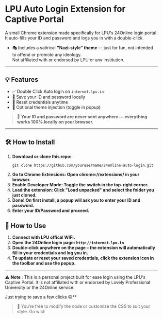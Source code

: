 # LPU Auto Login Extension for Captive Portal

A small Chrome extension made specifically for LPU's 24Online login portal. It auto-fills your ID and password and logs you in with a double-click.  
- 🎭 Includes a satirical **"Nazi-style" theme** — just for fun, not intended to offend or promote any ideology.  
  Not affiliated with or endorsed by LPU or any institution.

---

## 💡 Features

- ✅ Double Click Auto login on `internet.lpu.in`
- 💾 Save your ID and password locally
- 🔄 Reset credentials anytime
- 🎨 Optional theme injection (toggle in popup)

> 🔐 **Your ID and password are never sent anywhere — everything works 100% locally on your browser.**

---

## 🛠️ How to Install

1. **Download or clone this repo:**
   ```
   git clone https://github.com/yourusername/24online-auto-login.git
   ```
2. **Go to Chrome Extensions: Open chrome://extensions/ in your browser.**
3. **Enable Developer Mode: Toggle the switch in the top-right corner.**
4. **Load the extension: Click "Load unpacked" and select the folder you just cloned.**
5. **Done! On first install, a popup will ask you to enter your ID and password.**
6. **Enter your ID/Password and proceed.**

## 🚀 How to Use
1. **Connect with LPU offical WIFI.**
2. **Open the 24Online login page: `http://internet.lpu.in`**
3. **Double-click anywhere on the page – the extension will automatically fill in your credentials and log you in.**
4. **To update or reset your saved credentials, click the extension icon in the toolbar and use the popup.**

---

⚠️ **Note** :
This is a personal project built for ease login using the LPU's Captive Portal.
It is not affiliated with or endorsed by Lovely Professional University or the 24Online service.

Just trying to save a few clicks 🙃**

> 🧩 You’re free to modify the code or customize the CSS to suit your style. Go wild!
